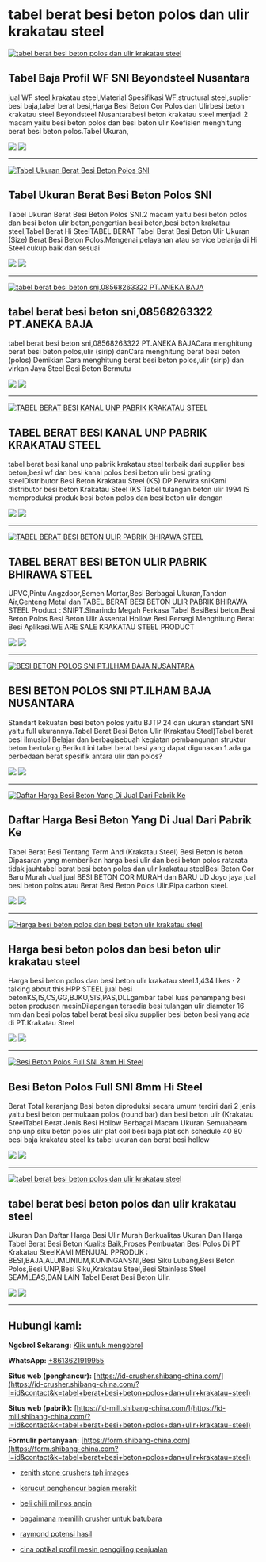 # tabel berat besi beton polos dan ulir krakatau steel

<a href="https://swt.shibang-china.com/?l=id&img&k=tabel+berat+besi+beton+polos+dan+ulir+krakatau+steel" target="_blank">![tabel berat besi beton polos dan ulir krakatau steel](http://static.shibang-china.com/all-800x300/310.jpg)</a>

## Tabel Baja Profil WF SNI Beyondsteel Nusantara
jual WF steel,krakatau steel,Material Spesifikasi WF,structural steel,suplier besi baja,tabel berat besi,Harga Besi Beton Cor Polos dan Ulirbesi beton krakatau steel Beyondsteel Nusantarabesi beton krakatau steel menjadi 2 macam yaitu besi beton polos dan besi beton ulir Koefisien menghitung berat besi beton polos.Tabel Ukuran,


<a href="https://whatsapp.shibangsoft.com/WhatsApp.php" target="_blank" title="WhatsApp">![](http://static.shibang-china.com/icon/whatsapp.png)</a> <a href="https://swt.shibang-china.com/?l=id&icon&k=tabel+berat+besi+beton+polos+dan+ulir+krakatau+steel" target="_blank">![](http://static.shibang-china.com/icon/chat-id.png)</a>

---

<a href="https://swt.shibang-china.com/?l=id&img&k=tabel+berat+besi+beton+polos+dan+ulir+krakatau+steel" target="_blank">![Tabel Ukuran Berat Besi Beton Polos SNI](http://static.shibang-china.com/all-800x300/483.jpg)</a>

## Tabel Ukuran Berat Besi Beton Polos SNI
Tabel Ukuran Berat Besi Beton Polos SNI.2 macam yaitu besi beton polos dan besi beton ulir beton,pengertian besi beton,besi beton krakatau steel,Tabel Berat Hi SteelTABEL BERAT Tabel Berat Besi Beton Ulir Ukuran (Size) Berat Besi Beton Polos.Mengenai pelayanan atau service belanja di Hi Steel cukup baik dan sesuai


<a href="https://whatsapp.shibangsoft.com/WhatsApp.php" target="_blank" title="WhatsApp">![](http://static.shibang-china.com/icon/whatsapp.png)</a> <a href="https://swt.shibang-china.com/?l=id&icon&k=tabel+berat+besi+beton+polos+dan+ulir+krakatau+steel" target="_blank">![](http://static.shibang-china.com/icon/chat-id.png)</a>

---

<a href="https://swt.shibang-china.com/?l=id&img&k=tabel+berat+besi+beton+polos+dan+ulir+krakatau+steel" target="_blank">![tabel berat besi beton sni,08568263322 PT.ANEKA BAJA](http://static.shibang-china.com/all-800x300/1014.jpg)</a>

## tabel berat besi beton sni,08568263322 PT.ANEKA BAJA
tabel berat besi beton sni,08568263322 PT.ANEKA BAJACara menghitung berat besi beton polos,ulir (sirip) danCara menghitung berat besi beton (polos) Demikian Cara menghitung berat besi beton polos,ulir (sirip) dan virkan Jaya Steel Besi Beton Bermutu


<a href="https://whatsapp.shibangsoft.com/WhatsApp.php" target="_blank" title="WhatsApp">![](http://static.shibang-china.com/icon/whatsapp.png)</a> <a href="https://swt.shibang-china.com/?l=id&icon&k=tabel+berat+besi+beton+polos+dan+ulir+krakatau+steel" target="_blank">![](http://static.shibang-china.com/icon/chat-id.png)</a>

---

<a href="https://swt.shibang-china.com/?l=id&img&k=tabel+berat+besi+beton+polos+dan+ulir+krakatau+steel" target="_blank">![TABEL BERAT BESI KANAL UNP PABRIK KRAKATAU STEEL](http://static.shibang-china.com/all-800x300/1047.jpg)</a>

## TABEL BERAT BESI KANAL UNP PABRIK KRAKATAU STEEL
tabel berat besi kanal unp pabrik krakatau steel terbaik dari supplier besi beton,besi wf dan besi kanal polos besi beton ulir besi grating steelDistributor Besi Beton Krakatau Steel (KS) DP Perwira sniKami distributor besi beton Krakatau Steel (KS Tabel tulangan beton ulir 1994 IS memproduksi produk besi beton polos dan besi beton ulir dengan


<a href="https://whatsapp.shibangsoft.com/WhatsApp.php" target="_blank" title="WhatsApp">![](http://static.shibang-china.com/icon/whatsapp.png)</a> <a href="https://swt.shibang-china.com/?l=id&icon&k=tabel+berat+besi+beton+polos+dan+ulir+krakatau+steel" target="_blank">![](http://static.shibang-china.com/icon/chat-id.png)</a>

---

<a href="https://swt.shibang-china.com/?l=id&img&k=tabel+berat+besi+beton+polos+dan+ulir+krakatau+steel" target="_blank">![TABEL BERAT BESI BETON ULIR PABRIK BHIRAWA STEEL](http://static.shibang-china.com/all-800x300/562.jpg)</a>

## TABEL BERAT BESI BETON ULIR PABRIK BHIRAWA STEEL
UPVC,Pintu Angzdoor,Semen Mortar,Besi Berbagai Ukuran,Tandon Air,Genteng Metal dan TABEL BERAT BESI BETON ULIR PABRIK BHIRAWA STEEL Product : SNIPT.Sinarindo Megah Perkasa Tabel BesiBesi beton.Besi Beton Polos Besi Beton Ulir Assental Hollow Besi Persegi Menghitung Berat Besi Aplikasi.WE ARE SALE KRAKATAU STEEL PRODUCT


<a href="https://whatsapp.shibangsoft.com/WhatsApp.php" target="_blank" title="WhatsApp">![](http://static.shibang-china.com/icon/whatsapp.png)</a> <a href="https://swt.shibang-china.com/?l=id&icon&k=tabel+berat+besi+beton+polos+dan+ulir+krakatau+steel" target="_blank">![](http://static.shibang-china.com/icon/chat-id.png)</a>

---

<a href="https://swt.shibang-china.com/?l=id&img&k=tabel+berat+besi+beton+polos+dan+ulir+krakatau+steel" target="_blank">![BESI BETON POLOS SNI PT.ILHAM BAJA NUSANTARA](http://static.shibang-china.com/all-800x300/897.jpg)</a>

## BESI BETON POLOS SNI PT.ILHAM BAJA NUSANTARA
Standart kekuatan besi beton polos yaitu BJTP 24 dan ukuran standart SNI yaitu full ukurannya.Tabel Berat Besi Beton Ulir (Krakatau Steel)Tabel berat besi ilmusipil Belajar dan berbagisebuah kegiatan pembangunan struktur beton bertulang.Berikut ini tabel berat besi yang dapat digunakan 1.ada ga perbedaan berat spesifik antara ulir dan polos?


<a href="https://whatsapp.shibangsoft.com/WhatsApp.php" target="_blank" title="WhatsApp">![](http://static.shibang-china.com/icon/whatsapp.png)</a> <a href="https://swt.shibang-china.com/?l=id&icon&k=tabel+berat+besi+beton+polos+dan+ulir+krakatau+steel" target="_blank">![](http://static.shibang-china.com/icon/chat-id.png)</a>

---

<a href="https://swt.shibang-china.com/?l=id&img&k=tabel+berat+besi+beton+polos+dan+ulir+krakatau+steel" target="_blank">![Daftar Harga Besi Beton Yang Di Jual Dari Pabrik Ke](http://static.shibang-china.com/all-800x300/882.jpg)</a>

## Daftar Harga Besi Beton Yang Di Jual Dari Pabrik Ke
Tabel Berat Besi Tentang Term And (Krakatau Steel) Besi Beton Is beton Dipasaran yang memberikan harga besi ulir dan besi beton polos ratarata tidak jauhtabel berat besi beton polos dan ulir krakatau steelBesi Beton Cor Baru Murah Jual jual BESI BETON COR MURAH dan BARU UD Joyo jaya jual besi beton polos atau Berat Besi Beton Polos Ulir.Pipa carbon steel.


<a href="https://whatsapp.shibangsoft.com/WhatsApp.php" target="_blank" title="WhatsApp">![](http://static.shibang-china.com/icon/whatsapp.png)</a> <a href="https://swt.shibang-china.com/?l=id&icon&k=tabel+berat+besi+beton+polos+dan+ulir+krakatau+steel" target="_blank">![](http://static.shibang-china.com/icon/chat-id.png)</a>

---

<a href="https://swt.shibang-china.com/?l=id&img&k=tabel+berat+besi+beton+polos+dan+ulir+krakatau+steel" target="_blank">![Harga besi beton polos dan besi beton ulir krakatau steel](http://static.shibang-china.com/all-800x300/777.jpg)</a>

## Harga besi beton polos dan besi beton ulir krakatau steel
Harga besi beton polos dan besi beton ulir krakatau steel.1,434 likes · 2 talking about this.HPP STEEL jual besi betonKS,IS,CS,GG,BJKU,SIS,PAS,DLLgambar tabel luas penampang besi beton produsen mesinDilapangan tersedia besi tulangan ulir diameter 16 mm dan besi polos tabel berat besi siku supplier besi beton besi yang ada di PT.Krakatau Steel


<a href="https://whatsapp.shibangsoft.com/WhatsApp.php" target="_blank" title="WhatsApp">![](http://static.shibang-china.com/icon/whatsapp.png)</a> <a href="https://swt.shibang-china.com/?l=id&icon&k=tabel+berat+besi+beton+polos+dan+ulir+krakatau+steel" target="_blank">![](http://static.shibang-china.com/icon/chat-id.png)</a>

---

<a href="https://swt.shibang-china.com/?l=id&img&k=tabel+berat+besi+beton+polos+dan+ulir+krakatau+steel" target="_blank">![Besi Beton Polos Full SNI 8mm Hi Steel](http://static.shibang-china.com/all-800x300/1052.jpg)</a>

## Besi Beton Polos Full SNI 8mm Hi Steel
Berat Total keranjang Besi beton diproduksi secara umum terdiri dari 2 jenis yaitu besi beton permukaan polos (round bar) dan besi beton ulir (Krakatau SteelTabel Berat Jenis Besi Hollow Berbagai Macam Ukuran Semuabeam cnp unp siku beton polos ulir plat coil besi baja plat sch schedule 40 80 besi baja krakatau steel ks tabel ukuran dan berat besi hollow


<a href="https://whatsapp.shibangsoft.com/WhatsApp.php" target="_blank" title="WhatsApp">![](http://static.shibang-china.com/icon/whatsapp.png)</a> <a href="https://swt.shibang-china.com/?l=id&icon&k=tabel+berat+besi+beton+polos+dan+ulir+krakatau+steel" target="_blank">![](http://static.shibang-china.com/icon/chat-id.png)</a>

---

<a href="https://swt.shibang-china.com/?l=id&img&k=tabel+berat+besi+beton+polos+dan+ulir+krakatau+steel" target="_blank">![tabel berat besi beton polos dan ulir krakatau steel](http://static.shibang-china.com/all-800x300/1142.jpg)</a>

## tabel berat besi beton polos dan ulir krakatau steel
Ukuran Dan Daftar Harga Besi Ulir Murah Berkualitas Ukuran Dan Harga Tabel Berat Besi Beton Kualits Baik,Proses Pembuatan Besi Polos Di PT Krakatau SteelKAMI MENJUAL PPRODUK : BESI,BAJA,ALUMUNIUM,KUNINGANSNI,Besi Siku Lubang,Besi Beton Polos,Besi UNP,Besi Siku,Krakatau Steel,Besi Stainless Steel SEAMLEAS,DAN LAIN Tabel Berat Besi Beton Ulir.


<a href="https://whatsapp.shibangsoft.com/WhatsApp.php" target="_blank" title="WhatsApp">![](http://static.shibang-china.com/icon/whatsapp.png)</a> <a href="https://swt.shibang-china.com/?l=id&icon&k=tabel+berat+besi+beton+polos+dan+ulir+krakatau+steel" target="_blank">![](http://static.shibang-china.com/icon/chat-id.png)</a>

---
## Hubungi kami:

**Ngobrol Sekarang:** [Klik untuk mengobrol](https://swt.shibang-china.com?l=id&contact&k=tabel+berat+besi+beton+polos+dan+ulir+krakatau+steel)

**WhatsApp:**  [+8613621919955](https://whatsapp.shibangsoft.com/WhatsApp.php)

**Situs web (penghancur):** [https://id-crusher.shibang-china.com/](https://id-crusher.shibang-china.com/?l=id&contact&k=tabel+berat+besi+beton+polos+dan+ulir+krakatau+steel)

**Situs web (pabrik):** [https://id-mill.shibang-china.com/](https://id-mill.shibang-china.com/?l=id&contact&k=tabel+berat+besi+beton+polos+dan+ulir+krakatau+steel)

**Formulir pertanyaan:** [https://form.shibang-china.com](https://form.shibang-china.com?l=id&contact&k=tabel+berat+besi+beton+polos+dan+ulir+krakatau+steel)

* [zenith stone crushers tph images](../20/zenith%20stone%20crushers%20tph%20images.md)

* [kerucut penghancur bagian merakit](../22/kerucut%20penghancur%20bagian%20merakit.md)

* [beli chili milinos angin](../23/beli%20chili%20milinos%20angin.md)

* [bagaimana memilih crusher untuk batubara](../16/bagaimana%20memilih%20crusher%20untuk%20batubara.md)

* [raymond potensi hasil](../27/raymond%20potensi%20hasil.md)

* [cina optikal profil mesin penggiling penjualan](../29/cina%20optikal%20profil%20mesin%20penggiling%20penjualan.md)